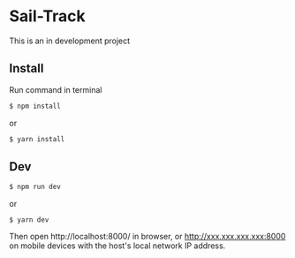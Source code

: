 # Sail-Track

This is an in development project

## Install
Run command in terminal

``` sh
$ npm install
```

or

``` sh
$ yarn install
```

## Dev

``` sh
$ npm run dev
```

or

```
$ yarn dev
```

Then open http://localhost:8000/ in browser, or http://xxx.xxx.xxx.xxx:8000 on mobile devices with the host's local network IP address.
